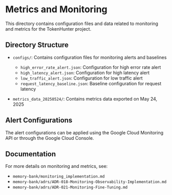 # Metrics and Monitoring

This directory contains configuration files and data related to monitoring and metrics for the TokenHunter project.

## Directory Structure

- `configs/`: Contains configuration files for monitoring alerts and baselines
  - `high_error_rate_alert.json`: Configuration for high error rate alert
  - `high_latency_alert.json`: Configuration for high latency alert
  - `low_traffic_alert.json`: Configuration for low traffic alert
  - `request_latency_baseline.json`: Baseline configuration for request latency

- `metrics_data_20250524/`: Contains metrics data exported on May 24, 2025

## Alert Configurations

The alert configurations can be applied using the Google Cloud Monitoring API or through the Google Cloud Console.

## Documentation

For more details on monitoring and metrics, see:
- `memory-bank/monitoring_implementation.md`
- `memory-bank/adrs/ADR-018-Monitoring-Observability-Implementation.md`
- `memory-bank/adrs/ADR-021-Monitoring-Fine-Tuning.md` 